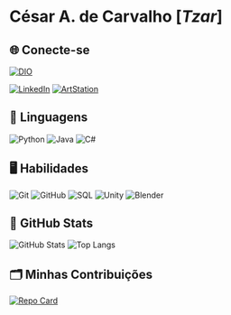 # **César A. de Carvalho** [_Tzar_]

## 🌐 Conecte-se
[![DIO](https://img.shields.io/badge/Perfil_DIO-000?style=for-the-badge&logo=)](https://www.dio.me/users/cesar_augusto1789) 

[![LinkedIn](https://img.shields.io/badge/LinkedIn-000?style=for-the-badge&logo=linkedin&logoColor=0E76A8)](https://www.linkedin.com/in/artoftzar/) [![ArtStation](https://img.shields.io/badge/ArtStation-000?style=for-the-badge&logo=ArtStation&logoColor=0E76A8)](https://www.artstation.com/artoftzar/)

## 📜 Linguagens
![Python](https://img.shields.io/badge/Python-000?style=for-the-badge&logo=python)
![Java](https://img.shields.io/badge/Java-000?style=for-the-badge&logo=java) ![C#](https://img.shields.io/badge/C%23-000?style=for-the-badge&logo=c-sharp&logoColor=823085)

## 🖥️ Habilidades
![Git](https://img.shields.io/badge/Git-000?style=for-the-badge&logo=Git&logoColor=823085) ![GitHub](https://img.shields.io/badge/GitHub-000?style=for-the-badge&logo=GitHub&logoColor=823085) ![SQL](https://img.shields.io/badge/SQL-000?style=for-the-badge&logo=SQL&logoColor=823085) ![Unity](https://img.shields.io/badge/Unity-000?style=for-the-badge&logo=Unity&logoColor=823085) ![Blender](https://img.shields.io/badge/Blender-000?style=for-the-badge&logo=Blender&logoColor=823085) 

## 📰 GitHub Stats
![GitHub Stats](https://github-readme-stats.vercel.app/api?username=Tzaaarr&theme=transparent&bg_color=000&border_color=30A3DC&show_icons=true&icon_color=30A3DC&title_color=E94D5F&text_color=FFF&hide_title=true) 
![Top Langs](https://github-readme-stats-git-masterrstaa-rickstaa.vercel.app/api/top-langs/?username=Tzaaarr&bg_color=000&border_color=30A3DC&title_color=E94D5F&text_color=FFF)

## 🗂️ Minhas Contribuições
[![Repo Card](https://github-readme-stats.vercel.app/api/pin/?username=Tzaaarr&repo=dio-lab-open-source&bg_color=000&border_color=30A3DC&show_icons=true&icon_color=30A3DC&title_color=E94D5F&text_color=FFF)](https://github.com/Tzaaarr/dio-lab-open-source)

